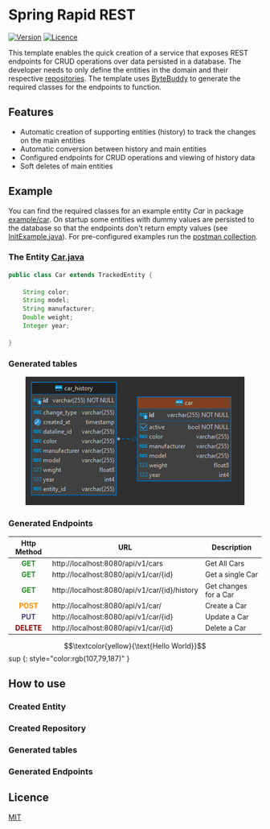 <style>
  .purple {
    color:rgb(107,79,187);
  }
</style>

# Spring Rapid REST

[![Version](https://img.shields.io/badge/Version-v0.0.1-blue.svg?style=for-the-badge)](https://shields.io/)
[![Licence](https://img.shields.io/badge/Licence-MIT-success.svg?style=for-the-badge)](https://shields.io/)

This template enables the quick creation of a service that exposes REST endpoints for CRUD
operations over data persisted in a database. The developer needs to only define the entities in
the domain and their respective [repositories](https://docs.spring.io/spring-data/data-commons/docs/1.6.1.RELEASE/reference/html/repositories.html).
The template uses [ByteBuddy](https://bytebuddy.net/) to generate the required classes for the
endpoints to function.

## Features
- Automatic creation of supporting entities (history) to track the changes on the main entities
- Automatic conversion between history and main entities
- Configured endpoints for CRUD operations and viewing of history data
- Soft deletes of main entities

## Example

You can find the required classes for an example entity *Car* in package [example/car](src/main/java/com/kmarinos/springrapidrest/example/car).
On startup some entities with dummy values are persisted to the database so that the endpoints don't return empty values (see [InitExample.java](src/main/java/com/kmarinos/springrapidrest/example/InitExample.java)).
For pre-configured examples run the [postman collection](postman_collection.json).

### The Entity [Car.java](src/main/java/com/kmarinos/springrapidrest/example/car/Car.java)

```java
public class Car extends TrackedEntity {
     
    String color;
    String model;
    String manufacturer;
    Double weight;
    Integer year;
        
}
```


### Generated tables
<p align="center"><img src="docs/images/er.png" alt="generated tables"></p>

### Generated Endpoints
|                   Http Method                    | URL                                           | Description           |
|:------------------------------------------------:|-----------------------------------------------|-----------------------|
|  <span style="color:forestGreen">**GET**</span>  | http://localhost:8080/api/v1/cars             | Get All Cars          |
|  <span style="color:forestGreen">**GET**</span>  | http://localhost:8080/api/v1/car/{id}         | Get a single Car      |
|  <span style="color:forestGreen">**GET**</span>  | http://localhost:8080/api/v1/car/{id}/history | Get changes for a Car |
|  <span style="color:darkOrange">**POST**</span>  | http://localhost:8080/api/v1/car/             | Create a Car          |
| <span style="color:darkSlateBlue">**PUT**</span> | http://localhost:8080/api/v1/car/{id}         | Update a Car          |
|  <span style="color:darkRed">**DELETE**</span>   | http://localhost:8080/api/v1/car/{id}         | Delete a Car          |

$$\textcolor{yellow}{\text{Hello World}}$$
sup
{: style="color:rgb(107,79,187)" }

## How to use

### Created Entity

### Created Repository

### Generated tables

### Generated Endpoints


## Licence
[MIT](https://choosealicense.com/licenses/mit/)